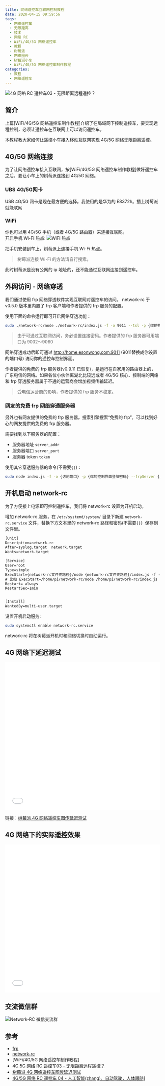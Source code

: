```yaml
---
title: 网络遥控车互联网控制教程
date: 2020-04-15 09:59:56
tags:
  - 网络遥控车
  - 无限距离
  - 技术
  - 网络 RC
  - WiFi/4G/5G 网络遥控车
  - 教程
  - 树莓派
  - 网络图传
  - 树莓派小车
  - WiFi/4G/5G 网络遥控车制作教程
categories:
  - 教程
  - 网络遥控车
---
```


![4G 网络 RC 遥控车03 - 无限距离远程遥控？]

## 简介

上篇[WiFi/4G/5G 网络遥控车制作教程]介绍了在局域网下控制遥控车，要实现远程控制，必须让遥控车在互联网上可以访问遥控车。

本教程教大家如何让遥控小车接入移动互联网实现 4G/5G 网络无限距离遥控。

<!-- more -->

## 4G/5G 网络连接

为了让网络遥控车接入互联网，按[WiFi/4G/5G 网络遥控车制作教程]做好遥控车之后，要让小车上的树莓派连接到 4G/5G 网络。

### UBS 4G/5G网卡

USB 4G/5G 网卡是现在最方便的选择。我使用的是华为的 E8372h。插上树莓派就能联网

### WiFi

你也可以用 4G/5G 手机（或者 4G/5G 路由器）来连接互联网。  
开启手机 Wi-Fi 热点:
![WiFi 热点]

把手机安装到车上，树莓派上连接手机 Wi-Fi 热点。

> 树莓派连接 Wi-Fi 的方法请自行搜索。

此时树莓派是没有公网的 ip 地址的，还不能通过互联网连接到遥控车。

## 外网访问 - 网络穿透

我们通过使用 frp 网络穿透软件实现互联网对遥控车的访问。 network-rc 于 v0.5.0 版本里内置了 frp 客户端和作者提供的 frp 服务的配置。

使用下面的命令运行即可开启网络穿透功能：

```sh
sudo ./network-rc/node ./network-rc/index.js -f -o 9011 --tsl -p {你的控制界面登陆密码}
```

> 由于可通过互联网访问，务必设置连接密码。作者提供的 frp 服务器可用端口为 9002～9060

网络穿透成功后即可通过 <http://home.esonwong.com:9011>  (9011替换成你设置的端口号) 访问你的遥控车控制界面。

作者提供的免费的 frp 服务器(v0.9.11 已恢复)，是运行在自家用的路由器上的，广东电信的网络。如果各位小伙伴离湖北比较远或者 4G/5G 核心、控制端的网络和 frp 穿透服务器属于不通的运营商会增加视频传输延迟。

> 受电信运营商的影响，作者提供的 frp 服务不稳定。

### 网友的免费 frp 网络穿透服务器

另外也有网友提供的免费的 frp 服务器。搜索引擎搜索“免费的 frp”，可以找到好心的网友提供的免费的 frp 服务器。

需要找到以下服务器的配置：

- 服务器地址 `server_addr`
- 服务器端口 `server_port`
- 服务器 token `token`

使用其它穿透服务器的命令(不需要`{}`)：

```bash
sudo node index.js -f -o {访问端口} -p {你的控制界面登陆密码} --frpServer {服务器地址} --frpServerPort {服务器端口} -frpServerToken {服务器token}
```

## 开机启动 network-rc

为了方便接上电源即可控制遥控车，我们将 network-rc 设置为开机启动。

增加 network-rc 服务，在 `/etc/systemd/system/` 目录下新建 `network-rc.service` 文件，替换下方文本里的 network-rc 路径和密码(不需要`{}`）保存到文件里。

```txt
[Unit]
Description=network-rc
After=syslog.target  network.target
Wants=network.target

[Service]
User=root
Type=simple
ExecStart={network-rc文件夹路径}/node {network-rc文件夹路径}/index.js -f -o {访问端口} -p {你的密码} --tsl
# 比如 ExecStart=/home/pi/network-rc/node /home/pi/network-rc/index.js -f -o 9011 -p password --tsl
Restart= always
RestartSec=1min


[Install]
WantedBy=multi-user.target
```

设置开机启动服务:

```bash
sudo systemctl enable network-rc.service
```

network-rc 将在树莓派开机时和网络切换时自动运行。


## 4G 网络下延迟测试

<iframe src="//player.bilibili.com/player.html?aid=498078613&bvid=BV15K411W7bK&cid=188867916&page=1" scrolling="no" border="0" frameborder="no" framespacing="0" allowfullscreen="true" width="100%" height="480px"> </iframe>

链接：[树莓派 4G 网络遥控车图传延迟测试]

## 4G 网络下的实际遥控效果

<iframe src="//player.bilibili.com/player.html?aid=968342042&bvid=BV14p4y1X7qf&cid=195694954&page=1" scrolling="no" border="0" frameborder="no" framespacing="0" allowfullscreen="true" width="100%" height="480px"></iframe>

## 交流微信群

![Network-RC 微信交流群]

## 参考

- [frp](https://github.com/fatedier/frp)
- [network-rc]
- [WiFi/4G/5G 网络遥控车制作教程]
- [4G 5G 网络 RC 遥控车03 - 无限距离远程遥控？]
- [树莓派 4G 网络遥控车图传延迟测试]
- [4G/5G 网络 RC 遥控车 04 - 人工智能(zhang)，自动驾驶，人体跟随]]

[network-rc]:https://github.com/itiwll/network-rc
[树莓派 4G 网络遥控车图传延迟测试]:https://www.bilibili.com/video/BV15K411W7bK
[4G/5G 网络 RC 遥控车 04 - 人工智能(zhang)，自动驾驶，人体跟随]:https://www.bilibili.com/video/BV1fi4y1t7dx/
[4G 5G 网络 RC 遥控车03 - 无限距离远程遥控？]:https://www.bilibili.com/video/BV1Xp4y1X7fa/
[4g 网络 rc 遥控车03 - 无限距离远程遥控？]: ../asset/4g%E7%BD%91%E7%BB%9C%20RC%20%E9%81%A5%E6%8E%A7%E8%BD%A603%20-%20%E6%97%A0%E9%99%90%E8%B7%9D%E7%A6%BB%E8%BF%9C%E7%A8%8B%E9%81%A5%E6%8E%A7%EF%BC%9F-%20%E5%B0%81%E9%9D%A2.jpg
[WiFi 热点]: ../asset/wifi热点.png
[Network-RC 微信交流群]: ../asset/wechat-group-qrcode.jpg